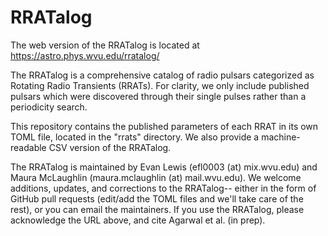# RRATalog

The web version of the RRATalog is located at https://astro.phys.wvu.edu/rratalog/

The RRATalog is a comprehensive catalog of radio pulsars categorized as Rotating Radio Transients (RRATs). 
For clarity, we only include published pulsars which were discovered through their single pulses rather than a periodicity search.

This repository contains the published parameters of each RRAT in its own TOML file, located in the "rrats" directory. We also provide a machine-readable CSV version of the RRATalog. 

The RRATalog is maintained by Evan Lewis (efl0003 (at) mix.wvu.edu) and Maura McLaughlin (maura.mclaughlin (at) mail.wvu.edu). 
We welcome additions, updates, and corrections to the RRATalog-- either in the form of GitHub pull requests (edit/add the TOML files and we'll take care of the rest), or you can email the maintainers.
If you use the RRATalog, please acknowledge the URL above, and cite Agarwal et al. (in prep).  
